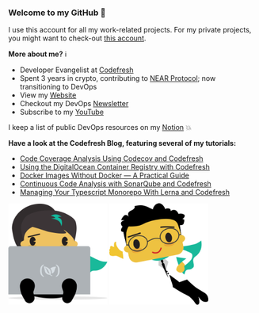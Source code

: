 ### Welcome to my GitHub :turtle:

I use this account for all my work-related projects. For my private projects, you might want to check-out [this account](https://github.com/AnaisUrlichs).

**More about me?** :information_source:
* Developer Evangelist at [Codefresh](https://codefresh.io/)
* Spent 3 years in crypto, contributing to [NEAR Protocol](https://github.com/near); now transitioning to DevOps
* View my [Website](https://anaisurl.com/)
* Checkout my DevOps [Newsletter](https://blog.anaisurl.com/tag/devops)
* Subscribe to my [YouTube](https://www.youtube.com/channel/UCb4mfRT5UWpjoUQRcIE2qOQ)

I keep a list of public DevOps resources on my [Notion](https://www.notion.so/DevOps-Diary-2e5c82e48d374442858fc8295070a4b8) :boom:

**Have a look at the Codefresh Blog, featuring several of my tutorials:**
<!-- BLOG-POST-LIST:START -->
- [Code Coverage Analysis Using Codecov and Codefresh](https://codefresh.io/howtos/code-coverage-codecov/)
- [Using the DigitalOcean Container Registry with Codefresh](https://codefresh.io/docker-registry/digital-ocean-container-registry/)
- [Docker Images Without Docker — A Practical Guide](https://codefresh.io/devops/docker-images-without-docker-practical-guide/)
- [Continuous Code Analysis with SonarQube and Codefresh](https://codefresh.io/howtos/sonarqube/)
- [Managing Your Typescript Monorepo With Lerna and Codefresh](https://codefresh.io/howtos/lerna-monorepo/)
<!-- BLOG-POST-LIST:END -->

<img src="image1.png" alt="computer" width="200"/> <img src="image2.png" alt="drawing" width="200"/>
